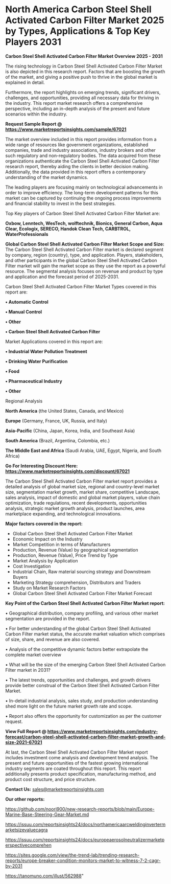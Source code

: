 # North America Carbon Steel Shell Activated Carbon Filter Market 2025 by Types, Applications & Top Key Players 2031

<Strong> Carbon Steel Shell Activated Carbon Filter Market Overview 2025 - 2031</strong>

The rising technology in Carbon Steel Shell Activated Carbon Filter Market is also depicted in this research report. Factors that are boosting the growth of the market, and giving a positive push to thrive in the global market is explained in detail.

Furthermore, the report highlights on emerging trends, significant drivers, challenges, and opportunities, providing all necessary data for thriving in the industry. This report market research offers a comprehensive perspective, including an in-depth analysis of the present and future scenarios within the industry.

<strong>Request Sample Report @ <a href=https://www.marketreportsinsights.com/sample/67021>https://www.marketreportsinsights.com/sample/67021</a></strong>

The market overview included in this report provides information from a wide range of resources like government organizations, established companies, trade and industry associations, industry brokers and other such regulatory and non-regulatory bodies. The data acquired from these organizations authenticate the Carbon Steel Shell Activated Carbon Filter research report, thereby aiding the clients in better decision making. Additionally, the data provided in this report offers a contemporary understanding of the market dynamics.

The leading players are focusing mainly on technological advancements in order to improve efficiency. The long-term development patterns for this market can be captured by continuing the ongoing process improvements and financial stability to invest in the best strategies.

Top Key players of Carbon Steel Shell Activated Carbon Filter Market are:

<strong>Oxbow, Lenntech, WesTech, wolftechnik, Bionics, General Carbon, Aqua Clear, Ecologix, SERECO, Handok Clean Tech, CARBTROL, WaterProfessionals</strong>

<strong><b>Global Carbon Steel Shell Activated Carbon Filter Market Scope and Size:</b></strong>
The Carbon Steel Shell Activated Carbon Filter market is declared segment by company, region (country), type, and application. Players, stakeholders, and other participants in the global Carbon Steel Shell Activated Carbon Filter market will gain the market scope as they use the report as a powerful resource. The segmental analysis focuses on revenue and product by type and application and the forecast period of 2025-2031.

Carbon Steel Shell Activated Carbon Filter Market Types covered in this report are:

<strong>• Automatic Control

• Manual Control

• Other

• Carbon Steel Shell Activated Carbon Filter</strong>

Market Applications covered in this report are:

<strong>• Industrial Water Pollution Treatment

• Drinking Water Purification

• Food

• Pharmaceutical Industry

• Other</strong> 

Regional Analysis

<strong>North America</strong> (the United States, Canada, and Mexico)

<strong>Europe</strong> (Germany, France, UK, Russia, and Italy)

<strong>Asia-Pacific</strong> (China, Japan, Korea, India, and Southeast Asia)

<strong>South America</strong> (Brazil, Argentina, Colombia, etc.)

<strong>The Middle East and Africa</strong> (Saudi Arabia, UAE, Egypt, Nigeria, and South Africa)

<strong>Go For Interesting Discount Here: <a href=https://www.marketreportsinsights.com/discount/67021>https://www.marketreportsinsights.com/discount/67021</a></strong>

The Carbon Steel Shell Activated Carbon Filter market report provides a detailed analysis of global market size, regional and country-level market size, segmentation market growth, market share, competitive Landscape, sales analysis, impact of domestic and global market players, value chain optimization, trade regulations, recent developments, opportunities analysis, strategic market growth analysis, product launches, area marketplace expanding, and technological innovations.

<strong><b>Major factors covered in the report:</b></strong>
<ul>
  <li>Global Carbon Steel Shell Activated Carbon Filter Market </li>
  <li>Economic Impact on the Industry</li>
  <li>Market Competition in terms of Manufacturers</li>
  <li>Production, Revenue (Value) by geographical segmentation</li>
  <li>Production, Revenue (Value), Price Trend by Type</li>
  <li>Market Analysis by Application</li>
  <li>Cost Investigation</li>
  <li>Industrial Chain, Raw material sourcing strategy and Downstream Buyers</li>
  <li>Marketing Strategy comprehension, Distributors and Traders</li>
  <li>Study on Market Research Factors</li>
  <li>Global Carbon Steel Shell Activated Carbon Filter Market Forecast</li>
</ul>

<strong><b>Key Point of the Carbon Steel Shell Activated Carbon Filter Market report:</b></strong>

• Geographical distribution, company profiling, and various other market segmentation are provided in the report.

• For better understanding of the global Carbon Steel Shell Activated Carbon Filter market status, the accurate market valuation which comprises of size, share, and revenue are also covered.

• Analysis of the competitive dynamic factors better extrapolate the complete market overview

• What will be the size of the emerging Carbon Steel Shell Activated Carbon Filter market in 2031?

• The latest trends, opportunities and challenges, and growth drivers provide better construal of the Carbon Steel Shell Activated Carbon Filter Market.

• In-detail industrial analysis, sales study, and production understanding shed more light on the future market growth rate and scope.

• Report also offers the opportunity for customization as per the customer request.

<strong><b>View Full Report @ <a href=https://www.marketreportsinsights.com/industry-forecast/carbon-steel-shell-activated-carbon-filter-market-growth-and-size-2021-67021>https://www.marketreportsinsights.com/industry-forecast/carbon-steel-shell-activated-carbon-filter-market-growth-and-size-2021-67021</a></b></strong>


At last, the Carbon Steel Shell Activated Carbon Filter Market report includes investment come analysis and development trend analysis. The present and future opportunities of the fastest growing international industry segments are coated throughout this report. This report additionally presents product specification, manufacturing method, and product cost structure, and price structure.

<strong>Contact Us:</strong>
sales@marketreportsinsights.com

<strong>Our other reports:</strong>

<a href=https://github.com/noori900/new-research-reports/blob/main/Europe-Marine-Base-Steering-Gear-Market.md>https://github.com/noori900/new-research-reports/blob/main/Europe-Marine-Base-Steering-Gear-Market.md</a>

<a href=https://issuu.com/reportsinsights24/docs/northamericaarcweldinginvertermarketsizevaluecagra>https://issuu.com/reportsinsights24/docs/northamericaarcweldinginvertermarketsizevaluecagra</a>

<a href=https://issuu.com/reportsinsights24/docs/europeaerosolneutralizermarketperspectivecomprehen>https://issuu.com/reportsinsights24/docs/europeaerosolneutralizermarketperspectivecomprehen</a>

<a href=https://sites.google.com/view/the-trend-lab/trending-research-reports/europe-breaker-condition-monitors-market-to-witness-7-2-cagr-by-2031>https://sites.google.com/view/the-trend-lab/trending-research-reports/europe-breaker-condition-monitors-market-to-witness-7-2-cagr-by-2031</a>

<a href=https://tanomuno.com/illust/562988>https://tanomuno.com/illust/562988</a>"

